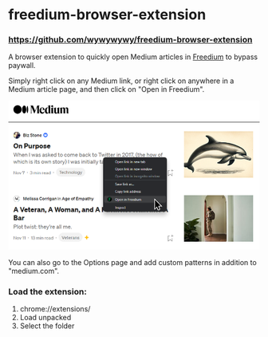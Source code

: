 # freedium-browser-extension

### https://github.com/wywywywy/freedium-browser-extension

A browser extension to quickly open Medium articles in [Freedium](https://freedium.cfd) to bypass paywall.

Simply right click on any Medium link, or right click on anywhere in a Medium article page, and then click on "Open in Freedium".

![Screenshot showing "Open in Freedium" in context menu](assets/screenshot.png)

You can also go to the Options page and add custom patterns in addition to "medium.com".

### Load the extension:
1. chrome://extensions/
2. Load unpacked
3. Select the folder
